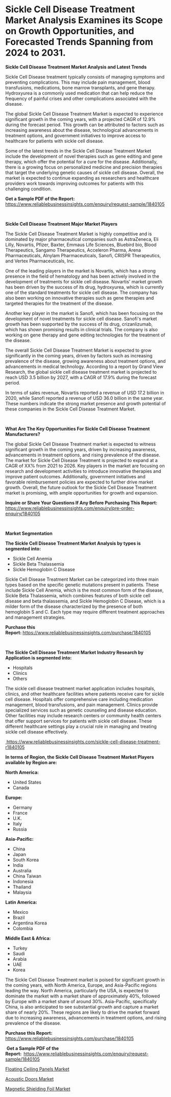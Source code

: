 <p><h1>Sickle Cell Disease Treatment Market Analysis Examines its Scope on Growth Opportunities, and Forecasted Trends Spanning from 2024 to 2031.</h1></p><p><strong>Sickle Cell Disease Treatment Market Analysis and Latest Trends</strong></p>
<p><p>Sickle Cell Disease treatment typically consists of managing symptoms and preventing complications. This may include pain management, blood transfusions, medications, bone marrow transplants, and gene therapy. Hydroxyurea is a commonly used medication that can help reduce the frequency of painful crises and other complications associated with the disease.</p><p>The global Sickle Cell Disease Treatment Market is expected to experience significant growth in the coming years, with a projected CAGR of 12.9% during the forecast period. This growth can be attributed to factors such as increasing awareness about the disease, technological advancements in treatment options, and government initiatives to improve access to healthcare for patients with sickle cell disease.</p><p>Some of the latest trends in the Sickle Cell Disease Treatment Market include the development of novel therapies such as gene editing and gene therapy, which offer the potential for a cure for the disease. Additionally, there is a growing focus on personalized medicine and precision therapies that target the underlying genetic causes of sickle cell disease. Overall, the market is expected to continue expanding as researchers and healthcare providers work towards improving outcomes for patients with this challenging condition.</p></p>
<p><strong>Get a Sample PDF of the Report:&nbsp;</strong> <a href="https://www.reliablebusinessinsights.com/enquiry/request-sample/1840105">https://www.reliablebusinessinsights.com/enquiry/request-sample/1840105</a></p>
<p>&nbsp;</p>
<p><strong>Sickle Cell Disease Treatment Major Market Players</strong></p>
<p><p>The Sickle Cell Disease Treatment Market is highly competitive and is dominated by major pharmaceutical companies such as AstraZeneca, Eli Lilly, Novartis, Pfizer, Baxter, Emmaus Life Sciences, Bluebird bio, Blood Therapeutics, Sangamo Therapeutics, Acceleron Pharma, Arena Pharmaceuticals, Alnylam Pharmaceuticals, Sanofi, CRISPR Therapeutics, and Vertex Pharmaceuticals, Inc.</p><p>One of the leading players in the market is Novartis, which has a strong presence in the field of hematology and has been actively involved in the development of treatments for sickle cell disease. Novartis' market growth has been driven by the success of its drug, hydroxyurea, which is currently one of the standard treatments for sickle cell disease. The company has also been working on innovative therapies such as gene therapies and targeted therapies for the treatment of the disease.</p><p>Another key player in the market is Sanofi, which has been focusing on the development of novel treatments for sickle cell disease. Sanofi's market growth has been supported by the success of its drug, crizanlizumab, which has shown promising results in clinical trials. The company is also working on gene therapy and gene editing technologies for the treatment of the disease.</p><p>The overall Sickle Cell Disease Treatment Market is expected to grow significantly in the coming years, driven by factors such as increasing prevalence of the disease, growing awareness about treatment options, and advancements in medical technology. According to a report by Grand View Research, the global sickle cell disease treatment market is projected to reach USD 3.5 billion by 2027, with a CAGR of 17.9% during the forecast period.</p><p>In terms of sales revenue, Novartis reported a revenue of USD 17.2 billion in 2020, while Sanofi reported a revenue of USD 36.0 billion in the same year. These numbers indicate the strong market presence and growth potential of these companies in the Sickle Cell Disease Treatment Market.</p></p>
<p>&nbsp;</p>
<p><strong>What Are The Key Opportunities For Sickle Cell Disease Treatment Manufacturers?</strong></p>
<p><p>The global Sickle Cell Disease Treatment market is expected to witness significant growth in the coming years, driven by increasing awareness, advancements in treatment options, and rising prevalence of the disease. The market for Sickle Cell Disease Treatment is projected to expand at a CAGR of XX% from 2021 to 2026. Key players in the market are focusing on research and development activities to introduce innovative therapies and improve patient outcomes. Additionally, government initiatives and favorable reimbursement policies are expected to further drive market growth. Overall, the future outlook for the Sickle Cell Disease Treatment market is promising, with ample opportunities for growth and expansion.</p></p>
<p><strong>Inquire or Share Your Questions If Any Before Purchasing This Report:</strong> <a href="https://www.reliablebusinessinsights.com/enquiry/pre-order-enquiry/1840105">https://www.reliablebusinessinsights.com/enquiry/pre-order-enquiry/1840105</a></p>
<p>&nbsp;</p>
<p><strong>Market Segmentation</strong></p>
<p><strong>The Sickle Cell Disease Treatment Market Analysis by types is segmented into:</strong></p>
<p><ul><li>Sickle Cell Anemia</li><li>Sickle Beta Thalassemia</li><li>Sickle Hemoglobin C Disease</li></ul></p>
<p><p>Sickle Cell Disease Treatment Market can be categorized into three main types based on the specific genetic mutations present in patients. These include Sickle Cell Anemia, which is the most common form of the disease, Sickle Beta Thalassemia, which combines features of both sickle cell disease and beta thalassemia, and Sickle Hemoglobin C Disease, which is a milder form of the disease characterized by the presence of both hemoglobin S and C. Each type may require different treatment approaches and management strategies.</p></p>
<p><strong>Purchase this Report:&nbsp;</strong><a href="https://www.reliablebusinessinsights.com/purchase/1840105">https://www.reliablebusinessinsights.com/purchase/1840105</a></p>
<p>&nbsp;</p>
<p><strong>The Sickle Cell Disease Treatment Market Industry Research by Application is segmented into:</strong></p>
<p><ul><li>Hospitals</li><li>Clinics</li><li>Others</li></ul></p>
<p><p>The sickle cell disease treatment market application includes hospitals, clinics, and other healthcare facilities where patients receive care for sickle cell disease. Hospitals offer comprehensive care including medication management, blood transfusions, and pain management. Clinics provide specialized services such as genetic counseling and disease education. Other facilities may include research centers or community health centers that offer support services for patients with sickle cell disease. These different healthcare settings play a crucial role in managing and treating sickle cell disease effectively.</p></p>
<p><a href="https://www.reliablebusinessinsights.com/sickle-cell-disease-treatment-r1840105">&nbsp;https://www.reliablebusinessinsights.com/sickle-cell-disease-treatment-r1840105</a></p>
<p><strong>In terms of Region, the Sickle Cell Disease Treatment Market Players available by Region are:</strong></p>
<p>
    <p> <strong> North America: </strong>
        <ul>
            <li>United States</li>
            <li>Canada</li>
        </ul>
        </p> 
    <p> <strong> Europe: </strong>
        <ul>
            <li>Germany</li>
            <li>France</li>
            <li>U.K.</li>
            <li>Italy</li>
            <li>Russia</li>
        </ul>
        </p> 
    <p> <strong> Asia-Pacific: </strong>
        <ul>
            <li>China</li>
            <li>Japan</li>
            <li>South Korea</li>
            <li>India</li>
            <li>Australia</li>
            <li>China Taiwan</li>
            <li>Indonesia</li>
            <li>Thailand</li>
            <li>Malaysia</li>
        </ul>
        </p> 
    <p> <strong> Latin America: </strong>
        <ul>
            <li>Mexico</li>
            <li>Brazil</li>
            <li>Argentina Korea</li>
            <li>Colombia</li>
        </ul>
        </p> 
    <p> <strong> Middle East & Africa: </strong>
        <ul>
            <li>Turkey</li>
            <li>Saudi</li>
            <li>Arabia</li>
            <li>UAE</li>
            <li>Korea</li>
        </ul>
    </p>
    </p>
<p><p>The Sickle Cell Disease Treatment market is poised for significant growth in the coming years, with North America, Europe, and Asia-Pacific regions leading the way. North America, particularly the USA, is expected to dominate the market with a market share of approximately 40%, followed by Europe with a market share of around 30%. Asia-Pacific, specifically China, is also anticipated to see substantial growth and capture a market share of nearly 20%. These regions are likely to drive the market forward due to increasing awareness, advancements in treatment options, and rising prevalence of the disease.</p></p>
<p><strong>Purchase this Report: </strong><a href="https://www.reliablebusinessinsights.com/purchase/1840105">https://www.reliablebusinessinsights.com/purchase/1840105</a></p>
<p>&nbsp;<strong>Get a Sample PDF of the Report:&nbsp;&nbsp;</strong><a href="https://www.reliablebusinessinsights.com/enquiry/request-sample/1840105">https://www.reliablebusinessinsights.com/enquiry/request-sample/1840105</a></p>
<p><strong></strong></p>
<p><p><a href="https://github.com/redneck06/Market-Research-Report-List-4/blob/main/floating-ceiling-panels-market.md">Floating Ceiling Panels Market</a></p><p><a href="https://github.com/mauripalmi/Market-Research-Report-List-4/blob/main/acoustic-doors-market.md">Acoustic Doors Market</a></p><p><a href="https://github.com/nicoletavirag/Market-Research-Report-List-4/blob/main/magnetic-shielding-foil-market.md">Magnetic Shielding Foil Market</a></p></p>